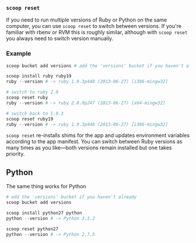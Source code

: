 ### `scoop reset`
If you need to run multiple versions of Ruby or Python on the same computer, you can use `scoop reset` to switch between versions. If you're familiar with rbenv or RVM this is roughly similar, although with `scoop reset` you always need to switch version manually.

### Example
```powershell
scoop bucket add versions # add the 'versions' bucket if you haven't already

scoop install ruby ruby19
ruby --version # -> ruby 1.9.3p448 (2013-06-27) [i386-mingw32]

# switch to ruby 2.0
scoop reset ruby
ruby --version # -> ruby 2.0.0p247 (2013-06-27) [x64-mingw32]

# switch back to 1.9.3
scoop reset ruby19
ruby --version # -> ruby 1.9.3p448 (2013-06-27) [i386-mingw32]
```

`scoop reset` re-installs shims for the app and updates environment variables according to the app manifest. You can switch between Ruby versions as many times as you like—both versions remain installed but one takes priority.

## Python
The same thing works for Python

```powershell
# add the 'versions' bucket if you haven't already
scoop bucket add versions

scoop install python27 python
python --version # -> Python 3.3.2

scoop reset python27
python --version # -> Python 2.7.5
```
